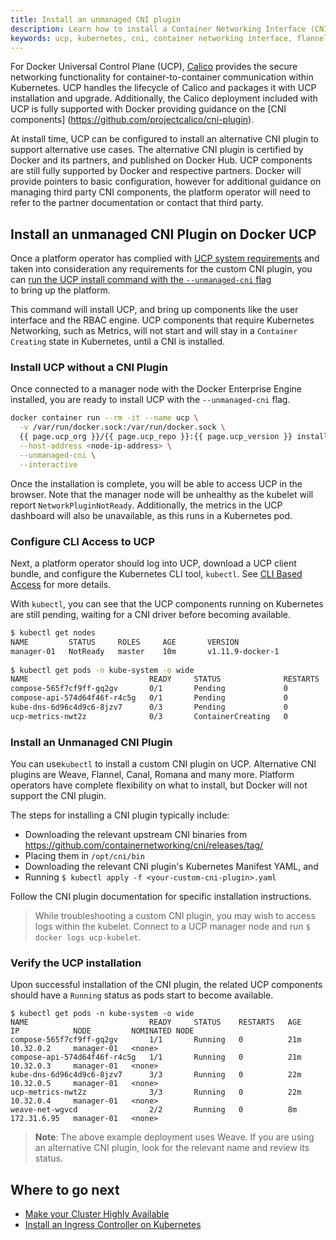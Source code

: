 ```yaml
---
title: Install an unmanaged CNI plugin
description: Learn how to install a Container Networking Interface (CNI) plugin on Docker Universal Control Plane.
keywords: ucp, kubernetes, cni, container networking interface, flannel, weave, calico
---
```


For Docker Universal Control Plane (UCP), [Calico](https://docs.projectcalico.org/v3.7/introduction/) 
provides the secure networking functionality for container-to-container communication within
Kubernetes. UCP handles the lifecycle of Calico and packages it with UCP
installation and upgrade. Additionally, the Calico deployment included with
UCP is fully supported with Docker providing guidance on the [CNI components]
(https://github.com/projectcalico/cni-plugin).

At install time, UCP can be configured to install an alternative CNI plugin 
to support alternative use cases. The alternative CNI plugin is certified by 
Docker and its partners, and published on Docker Hub. UCP components are still 
fully supported by Docker and respective partners. Docker will provide
pointers to basic configuration, however for additional guidance on managing third party 
CNI components, the platform operator will need to refer to the partner documentation 
or contact that third party.

## Install an unmanaged CNI Plugin on Docker UCP

Once a platform operator has complied with [UCP system
requirements](/ee/ucp/admin/install/system-requirements/) and
taken into consideration any requirements for the custom CNI plugin, you can 
[run the UCP install command with the `--unmanaged-cni` flag](/ee/ucp/kubernetes/install-cni-plugin/)  
to bring up the platform.

This command will install UCP, and bring up components
like the user interface and the RBAC engine. UCP components that
require Kubernetes Networking, such as Metrics, will not start and will stay in
a `Container Creating` state in Kubernetes, until a CNI is installed. 

### Install UCP without a CNI Plugin

Once connected to a manager node with the Docker Enterprise Engine installed, 
you are ready to install UCP with the `--unmanaged-cni` flag.

```bash
docker container run --rm -it --name ucp \
  -v /var/run/docker.sock:/var/run/docker.sock \
  {{ page.ucp_org }}/{{ page.ucp_repo }}:{{ page.ucp_version }} install \
  --host-address <node-ip-address> \
  --unmanaged-cni \
  --interactive
```

Once the installation is complete, you will be able to access UCP in the browser. 
Note that the manager node will be unhealthy as the kubelet will 
report `NetworkPluginNotReady`. Additionally, the metrics in the UCP dashboard
will also be unavailable, as this runs in a Kubernetes pod.

### Configure CLI Access to UCP

Next, a platform operator should log into UCP, download a UCP client bundle, and
configure the Kubernetes CLI tool, `kubectl`. See [CLI Based
Access](ee/ucp/user-access/cli/#download-client-certificates) for more details.
   
With `kubectl`, you can see that the UCP components running on
Kubernetes are still pending, waiting for a CNI driver before becoming
available. 

```bash
$ kubectl get nodes
NAME         STATUS     ROLES     AGE       VERSION
manager-01   NotReady   master    10m       v1.11.9-docker-1
  
$ kubectl get pods -n kube-system -o wide
NAME                           READY     STATUS              RESTARTS   AGE       IP        NODE         NOMINATED NODE
compose-565f7cf9ff-gq2gv       0/1       Pending             0          10m       <none>    <none>       <none>
compose-api-574d64f46f-r4c5g   0/1       Pending             0          10m       <none>    <none>       <none>
kube-dns-6d96c4d9c6-8jzv7      0/3       Pending             0          10m       <none>    <none>       <none>
ucp-metrics-nwt2z              0/3       ContainerCreating   0          10m       <none>    manager-01   <none>
```

### Install an Unmanaged CNI Plugin

You can use`kubectl` to install a custom CNI plugin on UCP. 
Alternative CNI plugins are Weave, Flannel, Canal, Romana and many more. 
Platform operators have complete flexibility on what to install, but Docker 
will not support the CNI plugin.

The steps for installing a CNI plugin typically include: 
- Downloading the relevant upstream CNI binaries from
https://github.com/containernetworking/cni/releases/tag/
- Placing them in `/opt/cni/bin`
- Downloading the relevant CNI plugin's Kubernetes Manifest YAML, and 
- Running `$ kubectl apply -f <your-custom-cni-plugin>.yaml`
   
Follow the CNI plugin documentation for specific installation 
instructions.

> While troubleshooting a custom CNI plugin, you may wish to access logs
> within the kubelet. Connect to a UCP manager node and run
> `$ docker logs ucp-kubelet`.

### Verify the UCP installation

Upon successful installation of the CNI plugin, the related UCP components should have
a `Running` status as pods start to become available.

```
$ kubectl get pods -n kube-system -o wide
NAME                           READY     STATUS    RESTARTS   AGE       IP            NODE         NOMINATED NODE
compose-565f7cf9ff-gq2gv       1/1       Running   0          21m       10.32.0.2     manager-01   <none>
compose-api-574d64f46f-r4c5g   1/1       Running   0          21m       10.32.0.3     manager-01   <none>
kube-dns-6d96c4d9c6-8jzv7      3/3       Running   0          22m       10.32.0.5     manager-01   <none>
ucp-metrics-nwt2z              3/3       Running   0          22m       10.32.0.4     manager-01   <none>
weave-net-wgvcd                2/2       Running   0          8m        172.31.6.95   manager-01   <none>
```

> **Note**: The above example deployment uses Weave. If you are using an alternative 
> CNI plugin, look for the relevant name and review its status.

## Where to go next

- [Make your Cluster Highly Available](https://docs.docker.com/ee/ucp/admin/install/#step-6-join-manager-nodes)
- [Install an Ingress Controller on Kubernetes](ee/ucp/kubernetes/layer-7-routing/)
